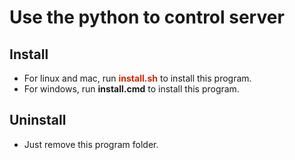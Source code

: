 # **Use the python to control server**
## Install
* For linux and mac, run <font color=#cc2900>**install.sh**</font> to install this program.
* For windows, run **install.cmd** to install this program.
## Uninstall
* Just remove this program folder.